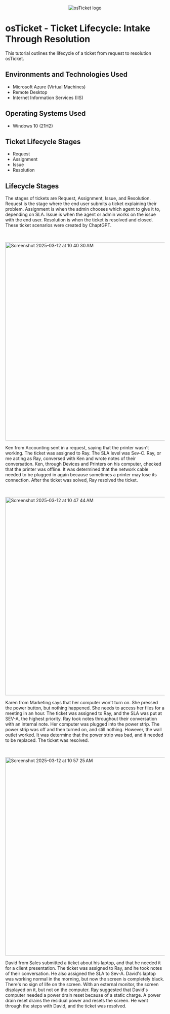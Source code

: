 <p align="center">
<img src="https://i.imgur.com/Clzj7Xs.png" alt="osTicket logo"/>
</p>

<h1>osTicket - Ticket Lifecycle: Intake Through Resolution</h1>
This tutorial outlines the lifecycle of a ticket from request to resolution osTicket.<br />

<h2>Environments and Technologies Used</h2>

- Microsoft Azure (Virtual Machines)
- Remote Desktop
- Internet Information Services (IIS)

<h2>Operating Systems Used </h2>

- Windows 10</b> (21H2)

<h2>Ticket Lifecycle Stages</h2>

- Request
- Assignment
- Issue
- Resolution

<h2>Lifecycle Stages</h2>

<p>
The stages of tickets are Request, Assignment, Issue, and Resolution. Request is the stage where the end user submits a ticket explaining their problem. Assignment is when the admin chooses which agent to give it to, depending on SLA. Issue is when the agent or admin works on the issue with the end user. Resolution is when the ticket is resolved and closed. These ticket scenarios were created by ChaptGPT.
</p>
<br />

<p>
<img width="625" alt="Screenshot 2025-03-12 at 10 40 30 AM" src="https://github.com/user-attachments/assets/dcb2bb08-fe7f-453f-8153-5307f9f8a1ba" />

</p>
<p>
Ken from Accounting sent in a request, saying that the printer wasn't working. The ticket was assigned to Ray. The SLA level was Sev-C. Ray, or me acting as Ray, conversed with Ken and wrote notes of their conversation. Ken, through Devices and Printers on his computer, checked that the printer was offline. It was determined that the network cable needed to be plugged in again because sometimes a printer may lose its connection. After the ticket was solved, Ray resolved the ticket.
</p>
<br />

<p>
<img width="625" alt="Screenshot 2025-03-12 at 10 47 44 AM" src="https://github.com/user-attachments/assets/88fbf8a8-c9fd-46a6-9ea4-ec141390c954" />
</p>
<p>
Karen from Marketing says that her computer won't turn on. She pressed the power button, but nothing happened. She needs to access her files for a meeting in an hour. The ticket was assigned to Ray, and the SLA was put at SEV-A, the highest priority. Ray took notes throughout their conversation with an internal note. Her computer was plugged into the power strip. The power strip was off and then turned on, and still nothing. However, the wall outlet worked. It was determine that the power strip was bad, and it needed to be replaced. The ticket was resolved.
</p>
<br />

<p>
<img width="625" alt="Screenshot 2025-03-12 at 10 57 25 AM" src="https://github.com/user-attachments/assets/65b0615f-8bd7-4a7b-8be3-aeb7163cd7b8" />
</p>
<p>
David from Sales submitted a ticket about his laptop, and that he needed it for a client presentation. The ticket was assigned to Ray, and he took notes of their conversation. He also assigned the SLA to Sev-A. David's laptop was working normal in the morning, but now the screen is completely black. There's no sign of life on the screen. With an external monitor, the screen displayed on it, but not on the computer. Ray suggested that David's computer needed a power drain reset because of a static charge. A power drain reset drains the residual power and resets the screen. He went through the steps with David, and the ticket was resolved.
</p>
<br />
